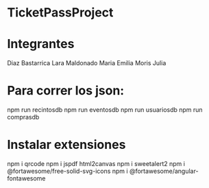 # TicketPassProject

# Integrantes 
Diaz Bastarrica Lara
Maldonado Maria Emilia
Moris Julia

# Para correr los json:
npm run recintosdb
npm run eventosdb
npm run usuariosdb
npm run comprasdb

# Instalar extensiones
npm i qrcode
npm i jspdf html2canvas
npm i sweetalert2
npm i @fortawesome/free-solid-svg-icons
npm i @fortawesome/angular-fontawesome
